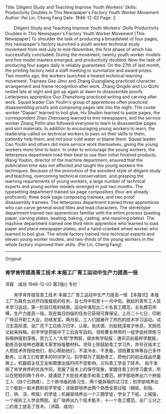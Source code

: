 Title: Diligent Study and Teaching Improve Youth Workers' Skills: Productivity Doubles in This Newspaper's Factory Youth Worker Movement
Author: Pei Lin, Cheng Fang
Date: 1946-12-02
Page: 2

　　Diligent Study and Teaching Improve Youth Workers' Skills
    Productivity Doubles in This Newspaper's Factory Youth Worker Movement
    [This Newspaper] To shoulder the task of producing a broadsheet of four pages, this newspaper's factory launched a youth worker technical study movement from mid-July to mid-November, the first phase of which has successfully concluded. During the movement, twenty youth worker models and five model masters emerged, and productivity doubled. Now the task of producing four pages daily is reliably guaranteed. On the 27th of last month, the printing factory held a staff meeting to summarize and award prizes. Two months ago, the workers launched a heated technical learning movement. Trainees Gao Jimo and Zhang Guangliang practiced character arrangement and frame recognition after work. Zhang Qingde and Liu Qizhi rested late at night and got up again at dawn to disassemble proofs. Letterpress apprentice Guo Zhenzhong practiced writing and carving after work. Squad leader Cao Youlin's group of apprentices often practiced disassembling proofs and composing pages late into the night. The coolie worker "Dapao" learned to boil glue, Hu Shuibin learned to paste pages, the correspondent Zhao Zhenxiang learned to trim newspapers, and the service worker Zhang Peilin also followed everyone to learn to disassemble pages and sort materials. In addition to encouraging young workers to learn, the leadership called on technical workers to pass on their skills to them, patiently help them, and not pour cold water or blame them. Squad leader Cao Youlin and others did more service work themselves, giving the young workers more time to learn. In order to encourage the young workers, the letterpress department tried their best to use their initial finished products. Wang Youbin, director of the machine department, ensured that the publication time was not affected and taught the young workers the techniques.
    Because of the promotion of the excellent style of diligent study and teaching, overcoming technical conservatism, and grasping the learning requirements of young workers, a large number of technical experts and young worker models emerged in just two months. The typesetting department trained six page compositors (four are already proficient), three book page composing trainees, and two proof disassembly trainees. The letterpress department trained three apprentices who can carve general wood titles and lead characters. The stereotype department trained two apprentices familiar with the entire process (pasting paper, carving plates, beating, baking, casting, and repairing plates). The machine department trained one third-term apprentice who learned to load paper and place newspaper plates, and a hand-cranked wheel worker who learned to boil glue. The whole factory trained nine technical experts and eleven young worker models, and two-thirds of the young workers in the whole factory improved their skills. (Pei Lin, Cheng Fang)



<hr /> 

Original: 


### 肯学肯传提高青工技术  本报工厂青工运动中生产力提高一倍
沛霖　成坊
1946-12-02
第2版()
专栏：

　　肯学肯传提高青工技术
    本报工厂青工运动中生产力提高一倍
    【本报讯】本报工厂为肩负出对开四版报纸的任务，自七月中旬至十一月中旬，掀起的青年工人技术学习运动，第一阶段已胜利结束。运动中涌现出二十名青工模范，五名模范师傅，生产力提高一倍。现在每日四版的任务已获得可靠保证。上月二十七日，印刷厂特召开职工大会，总结发奖。两月前，工人们就展开了热烈的技术学习运动。试习生高际漠、张广亮下工后练习归字、认架。张庆德、刘起枝深夜才休息，天刚亮又起来拆稿。刻字学徒郭振中下工后自写自刻。领班曹友林带的一组学徒经常练习拆稿拚版到深夜。苦力工人“大炮”学熬胶，胡水彬学贴版；通讯员赵振祥学裁报，勤务员张培林也跟着大家学拆版整材料。领导上除鼓励青工学习外，并号召技术工人把技术传授给他们，耐心帮助他们，不泼冷水、不责备。领班曹友林等自己多作勤务，让青工们有更多的时间学习。刻字部为了鼓励青工，把他们的初出成品尽量用上。机器部主任王友彬既使出版时间不受影响，又叫青工学会了技术。
    由于发扬了肯学肯传的优良作风，克服了技术上的保守现象，掌握住青工的学习要求，所以在短短的两个月中，就涌现了大批技术能手和青工模范。排字部培养出六个拚版工人（四个已熟练），三个拚书版的练习生、两个能拆稿的试习生；刻字部培养出三个能刻一般木题和铅字学徒；浇版部培养出两个熟悉全部过程（糊纸、刻版、打、烘、浇、修版）的学徒；机器部培养出一个三期学徒，学会了下纸、上报版，一个摇轮工人学会熬胶。全厂培养出九个技术能手，十一个青工模范，全厂三分之二的青工提高了技术。（沛霖、成坊）
